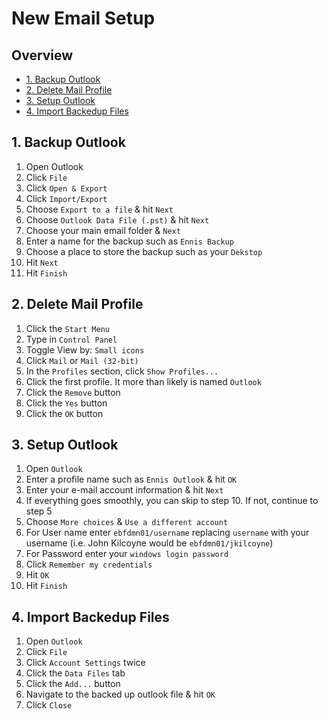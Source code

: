 # New Email Setup

## Overview
- [1. Backup Outlook](#1-backup-outlook)
- [2. Delete Mail Profile](#2-delete-mail-profile)
- [3. Setup Outlook](#3-setup-outlook)
- [4. Import Backedup Files](#4-import-backedup-files)

## 1. Backup Outlook
1. Open Outlook
2. Click `File`
3. Click `Open & Export`
4. Click `Import/Export`
5. Choose `Export to a file` & hit `Next`
6. Choose `Outlook Data File (.pst)` & hit `Next`
7. Choose your main email folder & `Next`
8. Enter a name for the backup such as `Ennis Backup`
9. Choose a place to store the backup such as your `Dekstop`
10. Hit `Next`
11. Hit `Finish`

## 2. Delete Mail Profile
1. Click the `Start Menu`
2. Type in `Control Panel`
3. Toggle View by: `Small icons`
4. Click `Mail` or `Mail (32-bit)`
5. In the `Profiles` section, click `Show Profiles...`
6. Click the first profile.  It more than likely is named `Outlook`
7. Click the `Remove` button
8. Click the `Yes` button
9. Click the `OK` button

## 3. Setup Outlook
1. Open `Outlook`
2. Enter a profile name such as `Ennis Outlook` & hit `OK`
3. Enter your e-mail account information & hit `Next`
4. If everything goes smoothly, you can skip to step 10.  If not, continue to step 5
5. Choose `More choices` & `Use a different account`
6. For User name enter `ebfdmn01/username` replacing `username` with your username (i.e. John Kilcoyne would be `ebfdmn01/jkilcoyne`)
7. For Password enter your `windows login password`
8. Click `Remember my credentials`
9. Hit `OK`
10. Hit `Finish`

## 4. Import Backedup Files
1. Open `Outlook`
2. Click `File`
3. Click `Account Settings` twice
4. Click the `Data Files` tab
5. Click the `Add...` button
6. Navigate to the backed up outlook file & hit `OK`
7. Click `Close`
